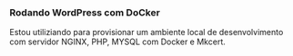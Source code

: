 ### Rodando WordPress com DoCker
Estou utiliziando para provisionar um ambiente local de desenvolvimento com servidor NGINX, PHP, MYSQL com Docker e Mkcert.